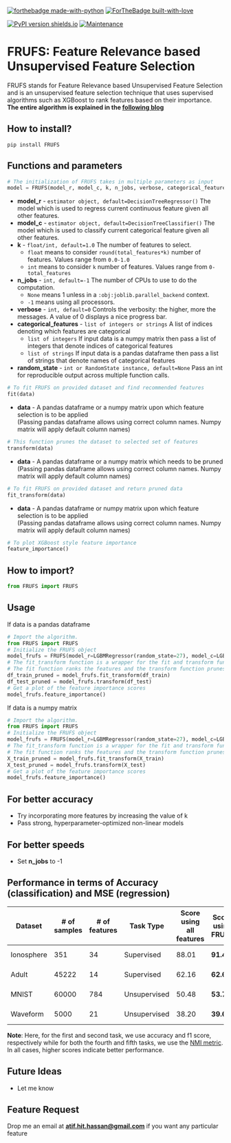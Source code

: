 [![forthebadge made-with-python](http://ForTheBadge.com/images/badges/made-with-python.svg)](https://www.python.org/)
[![ForTheBadge built-with-love](http://ForTheBadge.com/images/badges/built-with-love.svg)](https://github.com/atif-hassan/)

[![PyPI version shields.io](https://img.shields.io/pypi/v/FRUFS.svg)](https://pypi.python.org/pypi/FRUFS/)
[![Maintenance](https://img.shields.io/badge/Maintained%3F-yes-green.svg)](https://github.com/atif-hassan/FRUFS/commits)
# FRUFS: Feature Relevance based Unsupervised Feature Selection
FRUFS stands for Feature Relevance based Unsupervised Feature Selection and is an unsupervised feature selection technique that uses supervised algorithms such as XGBoost to rank features based on their importance. **The entire algorithm is explained in the [following blog](https://www.deepwizai.com/projects/how-to-perform-unsupervised-feature-selection-using-supervised-algorithms)**

## How to install?
```pip install FRUFS```

## Functions and parameters
```python
# The initialization of FRUFS takes in multiple parameters as input
model = FRUFS(model_r, model_c, k, n_jobs, verbose, categorical_features, random_state)
```
- **model_r** - `estimator object, default=DecisionTreeRegressor()` The model which is used to regress current continuous feature given all other features.
- **model_c** - `estimator object, default=DecisionTreeClassifier()` The model which is used to classify current categorical feature given all other features.
- **k** - `float/int, default=1.0` The number of features to select.
	- `float` means to consider `round(total_features*k)` number of features. Values range from `0.0-1.0`
	- `int` means to consider `k` number of features. Values range from `0-total_features`
- **n_jobs** - `int, default=-1` The number of CPUs to use to do the computation.
	- `None` means 1 unless in a `:obj:joblib.parallel_backend` context.
	- `-1` means using all processors.
- **verbose** - `int, default=0` Controls the verbosity: the higher, more the messages. A value of 0 displays a nice progress bar.
- **categorical_features** - `list of integers or strings` A list of indices denoting which features are categorical
	- `list of integers` If input data is a numpy matrix then pass a list of integers that denote indices of categorical features
	- `list of strings` If input data is a pandas dataframe then pass a list of strings that denote names of categorical features
- **random_state** - `int or RandomState instance, default=None` Pass an int for reproducible output across multiple function calls.

```python
# To fit FRUFS on provided dataset and find recommended features
fit(data)
```
- **data** - A pandas dataframe or a numpy matrix upon which feature selection is to be applied\
(Passing pandas dataframe allows using correct column names. Numpy matrix will apply default column names)

```python
# This function prunes the dataset to selected set of features
transform(data)
```
- **data** - A pandas dataframe or a numpy matrix which needs to be pruned\
(Passing pandas dataframe allows using correct column names. Numpy matrix will apply default column names)

```python
# To fit FRUFS on provided dataset and return pruned data
fit_transform(data)
```
- **data** - A pandas dataframe or numpy matrix upon which feature selection is to be applied\
(Passing pandas dataframe allows using correct column names. Numpy matrix will apply default column names)

```python
# To plot XGBoost style feature importance
feature_importance()
```

## How to import?
```python
from FRUFS import FRUFS
```

## Usage
If data is a pandas dataframe
```python
# Import the algorithm. 
from FRUFS import FRUFS
# Initialize the FRUFS object
model_frufs = FRUFS(model_r=LGBMRegressor(random_state=27), model_c=LGBMClassifier(random_state=27, class_weight="balanced"), categorical_features=categorical_features, k=13, n_jobs=-1, verbose=0, random_state=27)
# The fit_transform function is a wrapper for the fit and transform functions, individually.
# The fit function ranks the features and the transform function prunes the dataset to selected set of features
df_train_pruned = model_frufs.fit_transform(df_train)
df_test_pruned = model_frufs.transform(df_test)
# Get a plot of the feature importance scores
model_frufs.feature_importance()
```

If data is a numpy matrix
```python
# Import the algorithm. 
from FRUFS import FRUFS
# Initialize the FRUFS object
model_frufs = FRUFS(model_r=LGBMRegressor(random_state=27), model_c=LGBMClassifier(random_state=27, class_weight="balanced"), categorical_features=categorical_features, k=13, n_jobs=-1, verbose=0, random_state=27)
# The fit_transform function is a wrapper for the fit and transform functions, individually.
# The fit function ranks the features and the transform function prunes the dataset to selected set of features
X_train_pruned = model_frufs.fit_transform(X_train)
X_test_pruned = model_frufs.transform(X_test)
# Get a plot of the feature importance scores
model_frufs.feature_importance()
```

## For better accuracy
- Try incorporating more features by increasing the value of k
- Pass strong, hyperparameter-optimized non-linear models

## For better speeds
- Set **n_jobs** to -1

## Performance in terms of Accuracy (classification) and MSE (regression)
| Dataset | # of samples | # of features | Task Type | Score using all features | Score using FRUFS | # of features selected | % of features selected | Tutorial |
| --- | --- | --- |--- |--- |--- |--- |--- |--- |
| Ionosphere | 351 | 34 | Supervised | 88.01 | **91.45** | 24 | 70.5% | [tutorial here](https://github.com/atif-hassan/FRUFS/blob/main/tutorials/ionosphere_supervised-FRUFS.ipynb) |
| Adult | 45222 | 14 | Supervised | 62.16 | **62.65** | 13 | 92.8% | [tutorial here](https://github.com/atif-hassan/FRUFS/blob/main/tutorials/adult_supervised-FRUFS.ipynb) |
| MNIST | 60000 | 784 | Unsupervised | 50.48 | **53.70** | 329 | 42.0% | [tutorial here](https://github.com/atif-hassan/FRUFS/blob/main/tutorials/mnist_unsupervised-FRUFS.ipynb) |
| Waveform | 5000 | 21 | Unsupervised | 38.20 | **39.67** | 15 | 72.0% | [tutorial here](https://github.com/atif-hassan/FRUFS/blob/main/tutorials/waveform_unsupervised-FRUFS.ipynb) |

**Note**: Here, for the first and second task, we use accuracy and f1 score, respectively while for both the fourth and fifth tasks, we use the [NMI metric](https://scikit-learn.org/stable/modules/generated/sklearn.metrics.normalized_mutual_info_score.html). In all cases, higher scores indicate better performance.

## Future Ideas
- Let me know

## Feature Request
Drop me an email at **atif.hit.hassan@gmail.com** if you want any particular feature
